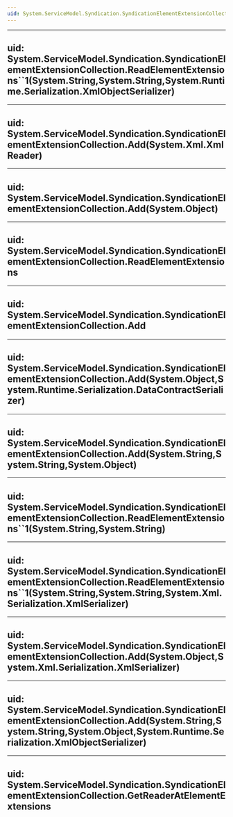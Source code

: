 ```yaml
---
uid: System.ServiceModel.Syndication.SyndicationElementExtensionCollection
---
```


---
uid: System.ServiceModel.Syndication.SyndicationElementExtensionCollection.ReadElementExtensions``1(System.String,System.String,System.Runtime.Serialization.XmlObjectSerializer)
---

---
uid: System.ServiceModel.Syndication.SyndicationElementExtensionCollection.Add(System.Xml.XmlReader)
---

---
uid: System.ServiceModel.Syndication.SyndicationElementExtensionCollection.Add(System.Object)
---

---
uid: System.ServiceModel.Syndication.SyndicationElementExtensionCollection.ReadElementExtensions
---

---
uid: System.ServiceModel.Syndication.SyndicationElementExtensionCollection.Add
---

---
uid: System.ServiceModel.Syndication.SyndicationElementExtensionCollection.Add(System.Object,System.Runtime.Serialization.DataContractSerializer)
---

---
uid: System.ServiceModel.Syndication.SyndicationElementExtensionCollection.Add(System.String,System.String,System.Object)
---

---
uid: System.ServiceModel.Syndication.SyndicationElementExtensionCollection.ReadElementExtensions``1(System.String,System.String)
---

---
uid: System.ServiceModel.Syndication.SyndicationElementExtensionCollection.ReadElementExtensions``1(System.String,System.String,System.Xml.Serialization.XmlSerializer)
---

---
uid: System.ServiceModel.Syndication.SyndicationElementExtensionCollection.Add(System.Object,System.Xml.Serialization.XmlSerializer)
---

---
uid: System.ServiceModel.Syndication.SyndicationElementExtensionCollection.Add(System.String,System.String,System.Object,System.Runtime.Serialization.XmlObjectSerializer)
---

---
uid: System.ServiceModel.Syndication.SyndicationElementExtensionCollection.GetReaderAtElementExtensions
---
